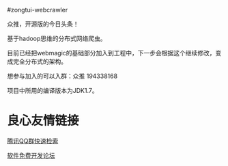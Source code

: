 #zongtui-webcrawler

众推，开源版的今日头条！

基于hadoop思维的分布式网络爬虫。

目前已经把webmagic的基础部分加入到工程中，下一步会根据这个继续修改，变成完全分布式的架构。

想参与加入的可以入群：众推 194338168

项目中所用的编译版本为JDK1.7。

 # 良心友情链接

[腾讯QQ群快速检索](http://u.720life.cn/s/8cf73f7c)

[软件免费开发论坛](http://u.720life.cn/s/bbb01dc0)